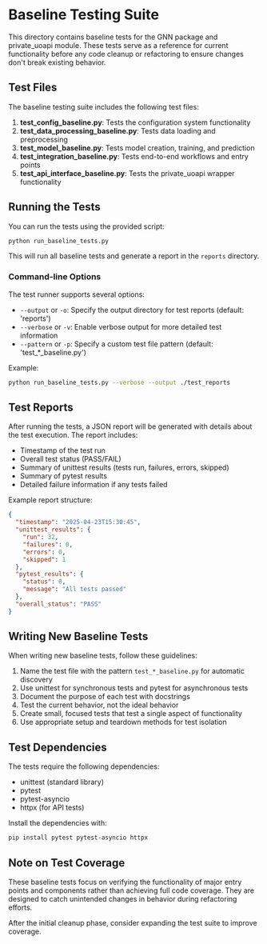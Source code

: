 # Baseline Testing Suite

This directory contains baseline tests for the GNN package and private_uoapi module. These tests serve as a reference for current functionality before any code cleanup or refactoring to ensure changes don't break existing behavior.

## Test Files

The baseline testing suite includes the following test files:

1. **test_config_baseline.py**: Tests the configuration system functionality
2. **test_data_processing_baseline.py**: Tests data loading and preprocessing
3. **test_model_baseline.py**: Tests model creation, training, and prediction
4. **test_integration_baseline.py**: Tests end-to-end workflows and entry points
5. **test_api_interface_baseline.py**: Tests the private_uoapi wrapper functionality

## Running the Tests

You can run the tests using the provided script:

```bash
python run_baseline_tests.py
```

This will run all baseline tests and generate a report in the `reports` directory.

### Command-line Options

The test runner supports several options:

- `--output` or `-o`: Specify the output directory for test reports (default: 'reports')
- `--verbose` or `-v`: Enable verbose output for more detailed test information
- `--pattern` or `-p`: Specify a custom test file pattern (default: 'test_*_baseline.py')

Example:

```bash
python run_baseline_tests.py --verbose --output ./test_reports
```

## Test Reports

After running the tests, a JSON report will be generated with details about the test execution. The report includes:

- Timestamp of the test run
- Overall test status (PASS/FAIL)
- Summary of unittest results (tests run, failures, errors, skipped)
- Summary of pytest results
- Detailed failure information if any tests failed

Example report structure:

```json
{
  "timestamp": "2025-04-23T15:30:45",
  "unittest_results": {
    "run": 32,
    "failures": 0,
    "errors": 0,
    "skipped": 1
  },
  "pytest_results": {
    "status": 0,
    "message": "All tests passed"
  },
  "overall_status": "PASS"
}
```

## Writing New Baseline Tests

When writing new baseline tests, follow these guidelines:

1. Name the test file with the pattern `test_*_baseline.py` for automatic discovery
2. Use unittest for synchronous tests and pytest for asynchronous tests
3. Document the purpose of each test with docstrings
4. Test the current behavior, not the ideal behavior
5. Create small, focused tests that test a single aspect of functionality
6. Use appropriate setup and teardown methods for test isolation

## Test Dependencies

The tests require the following dependencies:

- unittest (standard library)
- pytest
- pytest-asyncio
- httpx (for API tests)

Install the dependencies with:

```bash
pip install pytest pytest-asyncio httpx
```

## Note on Test Coverage

These baseline tests focus on verifying the functionality of major entry points and components rather than achieving full code coverage. They are designed to catch unintended changes in behavior during refactoring efforts.

After the initial cleanup phase, consider expanding the test suite to improve coverage.